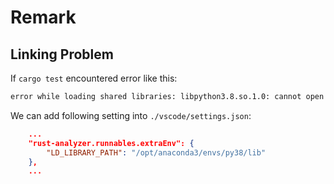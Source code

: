 # Remark

## Linking Problem

If `cargo test` encountered error like this:

```txt
error while loading shared libraries: libpython3.8.so.1.0: cannot open shared object file: No such file or directory
```

We can add following setting into `./vscode/settings.json`:

```json
    ...
    "rust-analyzer.runnables.extraEnv": {
        "LD_LIBRARY_PATH": "/opt/anaconda3/envs/py38/lib"
    },
    ...
```

